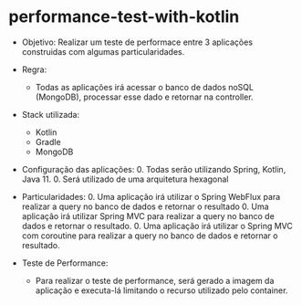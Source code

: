 # performance-test-with-kotlin

- Objetivo: Realizar um teste de performace entre 3 aplicações construidas com algumas particularidades. 

- Regra: 
    - Todas as aplicações irá acessar o banco   de dados noSQL (MongoDB), processar esse dado e retornar na controller. 

- Stack utilizada: 
    - Kotlin
    - Gradle
    - MongoDB

- Configuração das aplicações: 
    0. Todas serão utilizando Spring, Kotlin, Java 11.
    0. Será utilizado de uma arquitetura hexagonal

- Particularidades: 
    0. Uma aplicação irá utilizar o Spring WebFlux para realizar a query no banco de dados e retornar o resultado
    0. Uma aplicação irá utilizar Spring MVC para realizar a query no banco de dados e retornar o resultado.
    0. Uma aplicação irá utilizar o Spring MVC com coroutine para realizar a query no banco de dados e retornar o resultado.

- Teste de Performance: 
    - Para realizar o teste de performance, será gerado a imagem da aplicação e executa-lá limitando o recurso utilizado pelo container.

